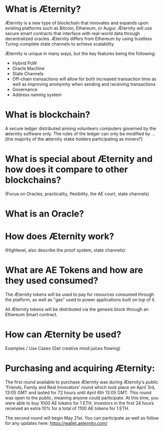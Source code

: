 # What is Æternity?

Æternity is a new type of blockchain that innovates and expands upon existing platforms such as Bitcoin, Ethereum, or Augur. Æternity will use secure smart contracts that interface with real-world data through decentralized oracles. Æternity differs from Ethereum by using trustless Turing-complete state channels to achieve scalability.

Æternity is unique in many ways, but the key features being the following:

- Hybrid PoW
- Oracle Machine 
- State Channels
- Off-chain transactions will allow for both increased transaction time as well as improving anonymity when sending and receiving transactions
- Governance
- Address naming system

# What is blockchain?

A secure ledger distributed among volunteers computers governed by the æternity software only. The rules of the ledger can only be modified by ... [the majority of the æternity stake holders participating as miners?]

# What is special about Æternity and how does it compare to other blockchains?
(Focus on Oracles, practicality, flexibility, the AE court, state channels)

# What is an Oracle?

# How does Æternity work?
(Highlevel, also describe the proof system, state channels):

# What are AE Tokens and how are they used consumed?

The Æternity tokens will be used to pay for resources consumed through the platform, as well as "gas" used to power applications built on top of it.

All Æternity tokens will be distributed via the genesis block through an Ethereum Smart contract.

# How can Æternity be used?
Examples / Use Cases (Get creative mind juices flowing)
# Purchasing and acquiring Æternity: 

The first round available to purchase Æternity was during Æternity's public 'Friends, Family and Real Innovators' round which took place on April 3rd, 13:05 GMT and lasted for 72 hours until April 6th 13:05 GMT. This round was open to the public, meaning anyone could participate. At this time, you were able to buy 1000 AE tokens for 1 ETH. Investors in the first 24 hours received an extra 10% for a total of 1100 AE tokens for 1 ETH. 

The second round will begin May 21st. You can participate as well as follow for any updates here: https://wallet.aeternity.com/
